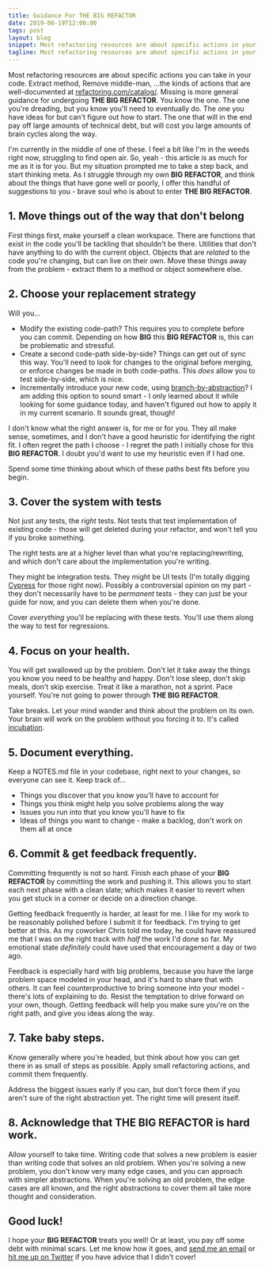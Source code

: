 ```yaml
---
title: Guidance For THE BIG REFACTOR
date: 2019-06-19T12:00:00
tags: post
layout: blog
snippet: Most refactoring resources are about specific actions in your code. This article aims to provide more general guidance for undergoing THE BIG REFACTOR.
tagline: Most refactoring resources are about specific actions in your code. This article aims to provide more general guidance for undergoing THE BIG REFACTOR.
---
```


Most refactoring resources are about specific actions you can take in your code. Extract method, Remove middle-man, ...the kinds of actions that are well-documented at [refactoring.com/catalog/](https://refactoring.com/catalog/). Missing is more general guidance for undergoing **THE BIG REFACTOR**. You know the one. The one you're dreading, but you know you'll need to eventually do. The one you have ideas for but can't figure out how to start. The one that will in the end pay off large amounts of technical debt, but will cost you large amounts of brain cycles along the way.

I'm currently in the middle of one of these. I feel a bit like I'm in the weeds right now, struggling to find open air. So, yeah - this article is as much for me as it is for you. But my situation prompted me to take a step back, and start thinking meta. As I struggle through my own **BIG REFACTOR**, and think about the things that have gone well or poorly, I offer this handful of suggestions to you - brave soul who is about to enter **THE BIG REFACTOR**.

## 1. Move things out of the way that don't belong

First things first, make yourself a clean workspace. There are functions that exist in the code you'll be tackling that shouldn't be there. Utilities that don't have anything to do with the current object. Objects that are _related_ to the code you're changing, but can live on their own. Move these things away from the problem - extract them to a method or object somewhere else.

## 2. Choose your replacement strategy

Will you...

- Modify the existing code-path? This requires you to complete before you can commit. Depending on how **BIG** this **BIG REFACTOR** is, this can be problematic and stressful.
- Create a second code-path side-by-side? Things can get out of sync this way. You'll need to look for changes to the original before merging, or enforce changes be made in both code-paths. This _does_ allow you to test side-by-side, which is nice.
- Incrementally introduce your new code, using [branch-by-abstraction](https://martinfowler.com/bliki/BranchByAbstraction.html)? I am adding this option to sound smart - I only learned about it while looking for some guidance today, and haven't figured out how to apply it in my current scenario. It sounds great, though!

I don't know what the right answer is, for me or for you. They all make sense, sometimes, and I don't have a good heuristic for identifying the right fit. I often regret the path I choose - I regret the path I initially chose for this **BIG REFACTOR**. I doubt you'd want to use my heuristic even if I had one.

Spend some time thinking about which of these paths best fits before you begin.

## 3. Cover the system with tests

Not just any tests, the _right_ tests. Not tests that test implementation of existing code - those will get deleted during your refactor, and won't tell you if you broke something.

The right tests are at a higher level than what you're replacing/rewriting, and which don't care about the implementation you're writing.

They might be integration tests. They might be UI tests (I'm totally digging [Cypress](https://cypress.io) for those right now). Possibly a controversial opinion on my part - they don't necessarily have to be _permanent_ tests - they can just be your guide for now, and you can delete them when you're done.

Cover _everything_ you'll be replacing with these tests. You'll use them along the way to test for regressions.

## 4. Focus on your health.

You will get swallowed up by the problem. Don't let it take away the things you know you need to be healthy and happy. Don't lose sleep, don't skip meals, don't skip exercise. Treat it like a marathon, not a sprint. Pace yourself. You're not going to power through **THE BIG REFACTOR**.

Take breaks. Let your mind wander and think about the problem on its own. Your brain will work on the problem without you forcing it to. It's called [incubation](<https://en.wikipedia.org/wiki/Incubation_(psychology)>).

## 5. Document everything.

Keep a NOTES.md file in your codebase, right next to your changes, so everyone can see it. Keep track of...

- Things you discover that you know you'll have to account for
- Things you think might help you solve problems along the way
- Issues you run into that you know you'll have to fix
- Ideas of things you want to change - make a backlog, don't work on them all at once

## 6. Commit & get feedback frequently.

Committing frequently is not so hard. Finish each phase of your **BIG REFACTOR** by committing the work and pushing it. This allows you to start each next phase with a clean slate; which makes it easier to revert when you get stuck in a corner or decide on a direction change.

Getting feedback frequently is harder, at least for me. I like for my work to be reasonably polished before I submit it for feedback. I'm trying to get better at this. As my coworker Chris told me today, he could have reassured me that I was on the right track with _half_ the work I'd done so far. My emotional state _definitely_ could have used that encouragement a day or two ago.

Feedback is especially hard with big problems, because you have the large problem space modeled in your head, and it's hard to share that with others. It can feel counterproductive to bring someone into your model - there's lots of explaining to do. Resist the temptation to drive forward on your own, though. Getting feedback will help you make sure you're on the right path, and give you ideas along the way.

## 7. Take baby steps.

Know generally where you're headed, but think about how you can get there in as small of steps as possible. Apply small refactoring actions, and commit them frequently.

Address the biggest issues early if you can, but don't force them if you aren't sure of the right abstraction yet. The right time will present itself.

## 8. Acknowledge that **THE BIG REFACTOR** is hard work.

Allow yourself to take time. Writing code that solves a new problem is easier than writing code that solves an old problem. When you're solving a new problem, you don't know very many edge cases, and you can approach with simpler abstractions. When you're solving an old problem, the edge cases are all known, and the right abstractions to cover them all take more thought and consideration.

## Good luck!

I hope your **BIG REFACTOR** treats you well! Or at least, you pay off some debt with minimal scars. Let me know how it goes, and [send me an email](mailto:steven.j.hicks@gmail.com) or [hit me up on Twitter](https://twitter.com/pepopowitz) if you have advice that I didn't cover!
